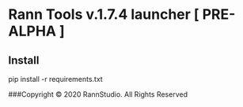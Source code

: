 # Rann Tools v.1.7.4 launcher [ PRE-ALPHA ]

## Install
pip install -r requirements.txt

###Copyright &copy; 2020 RannStudio. All Rights Reserved
